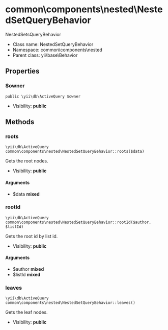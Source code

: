 common\components\nested\NestedSetQueryBehavior
===============

NestedSetsQueryBehavior




* Class name: NestedSetQueryBehavior
* Namespace: common\components\nested
* Parent class: yii\base\Behavior





Properties
----------


### $owner

    public \yii\db\ActiveQuery $owner





* Visibility: **public**


Methods
-------


### roots

    \yii\db\ActiveQuery common\components\nested\NestedSetQueryBehavior::roots($data)

Gets the root nodes.



* Visibility: **public**


#### Arguments
* $data **mixed**



### rootId

    \yii\db\ActiveQuery common\components\nested\NestedSetQueryBehavior::rootId($author, $listId)

Gets the root id by list id.



* Visibility: **public**


#### Arguments
* $author **mixed**
* $listId **mixed**



### leaves

    \yii\db\ActiveQuery common\components\nested\NestedSetQueryBehavior::leaves()

Gets the leaf nodes.



* Visibility: **public**



